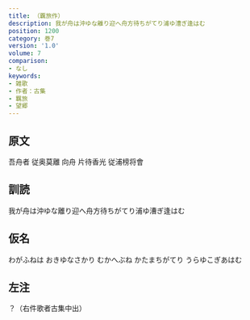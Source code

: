 ```yaml
---
title: （覊旅作）
description: 我が舟は沖ゆな離り迎へ舟方待ちがてり浦ゆ漕ぎ逢はむ
position: 1200
category: 巻7
version: '1.0'
volume: 7
comparison:
- なし
keywords:
- 雑歌
- 作者：古集
- 羈旅
- 望郷
---
```


## 原文

吾舟者 従奥莫離 向舟 片待香光 従浦榜将會

## 訓読

我が舟は沖ゆな離り迎へ舟方待ちがてり浦ゆ漕ぎ逢はむ

## 仮名

わがふねは おきゆなさかり むかへぶね かたまちがてり うらゆこぎあはむ

## 左注

？（右件歌者古集中出）
